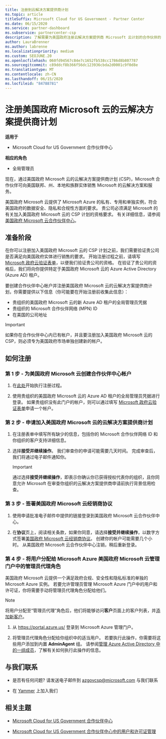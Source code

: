 ```yaml
---
title: 注册到云解决方案提供商计划
ms.topic: article
titleSuffix: Microsoft Cloud for US Government - Partner Center
ms.date: 06/15/2020
ms.service: partner-dashboard
ms.subservice: partnercenter-csp
description: 了解需要为美国政府注册云解决方案提供商 Microsoft 云计划的合作伙伴的 CSP 计划要求。
author: LauraBrenner
ms.author: labrenne
ms.localizationpriority: medium
ms.custom: SEOJUNE.20
ms.openlocfilehash: 060fd94567c84e7c1652fb538cc1786d8b807787
ms.sourcegitcommit: c89ddcf8b366f56dc123936cbda2d0001c9f0d8e
ms.translationtype: MT
ms.contentlocale: zh-CN
ms.lasthandoff: 06/15/2020
ms.locfileid: "84788781"
---
```

# <a name="enroll-in-the-cloud-solution-provider-program-for-microsoft-cloud-for-us-government"></a>注册美国政府 Microsoft 云的云解决方案提供商计划

**适用于**

- Microsoft Cloud for US Government 合作伙伴中心

**相应的角色**

- 全局管理员

现在，通过美国政府 Microsoft 云的云解决方案提供商计划 (CSP)，Microsoft 合作伙伴可向美国联邦、州、本地和族群实体销售 Microsoft 的云解决方案和服务。 

美国政府 Microsoft 云提供了 Microsoft Azure 的私有、专用和单独实例，符合美国政府的数据安全、隐私和合规性方面的要求。 贵公司必须满足 Microsoft 的有关加入美国政府 Microsoft 云的 CSP 计划的资格要求。 有关详细信息，请参阅[美国政府 Microsoft 云合作伙伴中心](partner-center-for-microsoft-us-govt-cloud.md)。

## <a name="before-you-begin"></a>准备阶段

在你可以注册加入美国政府 Microsoft 云的 CSP 计划之前，我们需要验证贵公司是否满足向美国政府实体进行销售的要求。 开始注册过程之前，请填写 [Microsoft 政府云验证表单](https://azuregov.microsoft.com/csp)，以便我们验证贵公司的资格。 在验证了贵公司的资格后，我们将向你提供特定于美国政府 Microsoft 云的 Azure Active Directory (Azure AD) 租户。  

要创建合作伙伴中心帐户并注册美国政府 Microsoft 云的云解决方案提供商计划，你需要提供以下信息（你可能要在开始注册前收集此信息）：

-  贵组织的美国政府 Microsoft 云的新 Azure AD 租户的全局管理员凭据
-  贵组织的 Microsoft 合作伙伴网络 (MPN) ID 
-  在美国的公司地址

> [!IMPORTANT]  
> 如果你在合作伙伴中心内已有帐户，并且要注册加入美国政府 Microsoft 云的 CSP，则必须专为美国政府市场单独创建新的帐户。

## <a name="how-to-enroll"></a>如何注册 

### <a name="step-1---create-a-partner-center-account-for-microsoft-cloud-for-us-government"></a>第 1 步 - 为美国政府 Microsoft 云创建合作伙伴中心帐户

1.  在[此处](https://partnercenter.microsoft.com/register/resellerusgjoinnow)开始执行注册过程。 

2.  使用贵组织的美国政府 Microsoft 云的 Azure AD 租户的全局管理员凭据进行登录。 如果贵组织没有此门户的帐户，则可以通过填写 [Microsoft 政府云验证表单](https://azuregov.microsoft.com/csp)申请一个帐户。


### <a name="step-2---apply-to-participate-in-the-cloud-solution-provider-program-for-microsoft-cloud-for-us-government"></a>第 2 步 - 申请加入美国政府 Microsoft 云的云解决方案提供商计划

1.  在注册表单中填写所有缺少的信息，包括你的 Microsoft 合作伙伴网络 ID 和你组织的客户支持详细信息。 

2.  选择**接受并继续操作**。 我们审查你的申请可能需要几天时间。 完成审查后，我们将通过电子邮件通知你。

    > [!IMPORTANT]  
    > 通过选择**接受并继续操作**，即表示你确认你已获得授权代表你的组织，且你同意允许 Microsoft 在审查你组织的云解决方案提供商申请前执行背景信用检查。


### <a name="step-3---sign-the-reseller-agreement-for-microsoft-cloud-for-us-government"></a>第 3 步 - 签署美国政府 Microsoft 云经销商协议

1. 使用申请批准电子邮件中提供的链接登录到美国政府 Microsoft 云合作伙伴中心。 

2. 在**协议**页上，阅读相关条款，如果你同意，请选择**接受并继续操作**，以数字方式签署[美国政府 Microsoft 云经销商协议](https://go.microsoft.com/fwlink/p/?linkid=843364)。 创建你的帐户可能需要几个小时。 从美国政府 Microsoft 云合作伙伴中心注销，稍后重新登录。


### <a name="step-4---assign-users-to-the-admin-agent-role-in-the-microsoft-azure-admin-portal-for-microsoft-cloud-for-us-government"></a>第 4 步 - 将用户分配给 Microsoft Azure 美国政府 Microsoft 云管理门户中的管理员代理角色

美国政府 Microsoft 云提供一个满足政府合规、安全性和隐私标准的单独的 Microsoft Azure 实例。 若要允许管理员管理 Microsoft Azure 门户中的用户和许可证，你将需要手动将管理员代理角色分配给他们。

> [!NOTE]  
> 将用户分配至“管理员代理”角色后，他们将能够访问**客户**页面上的客户列表，并[添加新客户](add-a-new-customer.md)。   

1.  从 https://portal.azure.us/ 登录到 Microsoft Azure 管理门户。

2.  将管理员代理角色分配给你组织中的适当用户。 若要执行此操作，你需要将这些用户添加到内置 **AdminAgent** 组。 请参阅[管理 Azure Active Directory 中的一组成员](https://docs.microsoft.com/azure/active-directory/active-directory-groups-members-azure-portal)，了解有关如何执行此操作的信息。
 
## <a name="connect-with-us"></a>与我们联系

- 是否有任何问题? 请发送电子邮件到 azgovcsp@microsoft.com 与我们联系

- 在 [Yammer](https://www.yammer.com/cloudpartnercommunity/#/threads/inGroup?type=in_group&feedId=11509777&view=all) 上加入我们 

## <a name="related-topics"></a>相关主题

-  [Microsoft Cloud for US Government 合作伙伴中心](partner-center-for-microsoft-us-govt-cloud.md)

-  [Microsoft Cloud for US Government 合作伙伴中心中的用户和许可证管理](user-management-in-partner-center-for-microsoft-us-govt-cloud.md)


